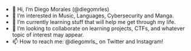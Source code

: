 - 👋 Hi, I’m Diego Morales (@diegomrles)
- 👀 I’m interested in Music, Languages, Cybersecurity and Manga.
- 🌱 I’m currently learning stuff that will help me get through my life.
- 💞️ I’m looking to collaborate on learning projects, CTFs, and whatever topic of interest may appear.
- 📫 How to reach me: @diegomrls_ on Twitter and Instagram!

<!---
diegomrles/diegomrles is a ✨ special ✨ repository because its `README.md` (this file) appears on your GitHub profile.
You can click the Preview link to take a look at your changes.
--->
